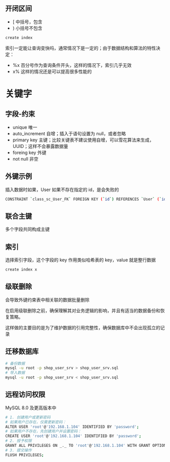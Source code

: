 ## 开闭区间

- [ 中括号，包含
- ) 小括号不包含

```sh
create index
```

索引一定能让查询变快吗，通常情况下是一定的；由于数据结构和算法的特性决定：

- %x 百分号作为查询条件开头，这样的情况下，索引几乎无效
- x% 这样的情况还是可以提高很多性能的

# 关键字

## 字段-约束

- unique 唯一
- auto_increment 自增；插入于语句设置为 null，或者忽略
- primary key 主键；比较关键表不建议使用自增，可以雪花算法来生成，UUID；这样不会暴露数据量
- foreing key 外键
- not null 非空

## 外键示例

插入数据时如果，User 如果不存在指定的 id，是会失败的

```sh
CONSTRAINT `class_sc_User_FK` FOREIGN KEY (`id`) REFERENCES `User` (`id`)
```

## 联合主键

多个字段共同构成主键

## 索引

选择索引字段，这个字段的 key 作用类似哈希表的 key，value 就是整行数据

```sh
create index x
```

## 级联删除

会导致外键约束表中相关联的数据批量删除

在启用级联删除之前，确保理解其对业务逻辑的影响，并且有适当的数据备份和恢复策略。

这样做的主要目的是为了维护数据的引用完整性，确保数据库中不会出现孤立的记录

## 迁移数据库

```sh
# 备份数据
mysql -u root -p shop_user_srv > shop_user_srv.sql
# 导入数据
mysql -u root -p shop_user_srv < shop_user_srv.sql
```

## 远程访问权限

MySQL 8.0 及更高版本中

```sh
# 1. 创建用户或更新密码
# 如果用户已存在，仅需更新密码：
ALTER USER 'root'@'192.168.1.104' IDENTIFIED BY 'password';
# 如果用户不存在，先创建用户并设置密码：
CREATE USER 'root'@'192.168.1.104' IDENTIFIED BY 'password';
# 2. 授予权限
GRANT ALL PRIVILEGES ON _._ TO 'root'@'192.168.1.104' WITH GRANT OPTION;
# 3. 提交操作
FLUSH PRIVILEGES;
```
